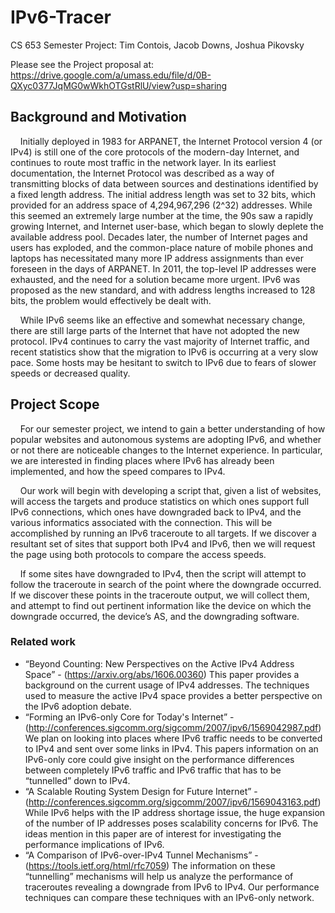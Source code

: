 # IPv6-Tracer
CS 653 Semester Project:
Tim Contois, 
Jacob Downs, 
Joshua Pikovsky


Please see the Project proposal at:
https://drive.google.com/a/umass.edu/file/d/0B-QXyc0377JqMG0wWkhOTGstRlU/view?usp=sharing

## Background​ ​and​ ​Motivation

&nbsp;&nbsp;&nbsp;&nbsp;Initially deployed in 1983 for ARPANET, the Internet Protocol version 4 (or IPv4) is still one of
the core protocols of the modern-day Internet, and continues to route most traffic in the network layer. In
its earliest documentation, the Internet Protocol was described as a way of transmitting blocks of data
between sources and destinations identified by a fixed length address. The initial address length was set to
32 bits, which provided for an address space of 4,294,967,296 (2^32) addresses. While this seemed an
extremely large number at the time, the 90s saw a rapidly growing Internet, and Internet user-base, which
began to slowly deplete the available address pool. Decades later, the number of Internet pages and users
has exploded, and the common-place nature of mobile phones and laptops has necessitated many more IP
address assignments than ever foreseen in the days of ARPANET. In 2011, the top-level IP addresses
were exhausted, and the need for a solution became more urgent. IPv6 was proposed as the new standard,
and with address lengths increased to 128 bits, the problem would effectively be dealt with.

&nbsp;&nbsp;&nbsp;&nbsp;While IPv6 seems like an effective and somewhat necessary change, there are still large parts of
the Internet that have not adopted the new protocol. IPv4 continues to carry the vast majority of Internet
traffic, and recent statistics show that the migration to IPv6 is occurring at a very slow pace. Some hosts
may be hesitant to switch to IPv6 due to fears of slower speeds or decreased quality.

## Project​ ​Scope
&nbsp;&nbsp;&nbsp;&nbsp;For our semester project, we intend to gain a better understanding of how popular websites and
autonomous systems are adopting IPv6, and whether or not there are noticeable changes to the Internet
experience. In particular, we are interested in finding places where IPv6 has already been implemented,
and how the speed compares to IPv4.

&nbsp;&nbsp;&nbsp;&nbsp;Our work will begin with developing a script that, given a list of websites, will access the targets
and produce statistics on which ones support full IPv6 connections, which ones have downgraded back to
IPv4, and the various informatics associated with the connection. This will be accomplished by running
an IPv6 traceroute to all targets. If we discover a resultant set of sites that support both IPv4 and IPv6,
then we will request the page using both protocols to compare the access speeds.

&nbsp;&nbsp;&nbsp;&nbsp;If some sites have downgraded to IPv4, then the script will attempt to follow the traceroute in
search of the point where the downgrade occurred. If we discover these points in the traceroute output, we
will collect them, and attempt to find out pertinent information like the device on which the downgrade
occurred, the device’s AS, and the downgrading software.


### Related work

* “Beyond Counting: New Perspectives on the Active IPv4 Address Space” -
	(https://arxiv.org/abs/1606.00360)
	This paper provides a background on the current usage of IPv4 addresses. The techniques used to
	measure the active IPv4 space provides a better perspective on the IPv6 adoption debate.
* “Forming an IPv6-only Core for Today's Internet” -
	(http://conferences.sigcomm.org/sigcomm/2007/ipv6/1569042987.pdf)
	We plan on looking into places where IPv6 traffic needs to be converted to IPv4 and sent over
	some links in IPv4. This papers information on an IPv6-only core could give insight on the
	performance differences between completely IPv6 traffic and IPv6 traffic that has to be
	“tunnelled” down to IPv4.
* “A Scalable Routing System Design for Future Internet” -
	(http://conferences.sigcomm.org/sigcomm/2007/ipv6/1569043163.pdf)
	While IPv6 helps with the IP address shortage issue, the huge expansion of the number of IP
	addresses poses scalability concerns for IPv6. The ideas mention in this paper are of interest for
	investigating the performance implications of IPv6.
* “A Comparison of IPv6-over-IPv4 Tunnel Mechanisms” - (https://tools.ietf.org/html/rfc7059)
	The information on these “tunnelling” mechanisms will help us analyze the performance of
	traceroutes revealing a downgrade from IPv6 to IPv4. Our performance techniques can compare
	these techniques with an IPv6-only network.